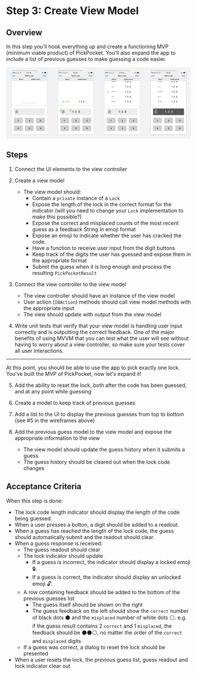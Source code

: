 # Step 3: Create View Model

## Overview
In this step you'll hook everything up and create a functioning MVP (minimum viable product) of PickPocket. You'll also expand the app to include a list of previous guesses to make guessing a code easier.

![pick-pocket-ios](../images/pick-pocket-wireframe.png)

## Steps
1. Connect the UI elements to the view controller

1. Create a view model
    - The view model should:
        - Contain a `private` instance of a `Lock`
        - Expose the length of the lock in the correct format for the indicator (will you need to change your `Lock` implementation to make this possible?)
        - Expose the correct and misplaced counts of the most recent guess as a feedback String in emoji format
        - Expose an emoji to indicate whether the user has cracked the code.
        - Have a function to receive user input from the digit buttons
        - Keep track of the digits the user has guessed and expose them in the appropriate format
        - Submit the guess when it is long enough and process the resulting `PickPocketResult`

1. Connect the view controller to the view model
    - The view controller should have an instance of the view model
    - User action (`IBAction`) methods should call view model methods with the appropriate input
    - The view should update with output from the view model

1. Write unit tests that verify that your view model is handling user input correctly and is outputting the correct feedback. One of the major benefits of using MVVM that you can test what the user will see without having to worry about a view controller, so make sure your tests cover all user interactions.

___
At this point, you should be able to use the app to pick exactly one lock. You've built the MVP of PickPocket, now let's expand it!

5. Add the ability to reset the lock, both after the code has been guessed, and at any point while guessing

1. Create a model to keep track of previous guesses

1. Add a list to the UI to display the previous guesses from top to bottom (see #5 in the wireframes above)

1. Add the previous guess model to the view model and expose the appropriate information to the view
    - The view model should update the guess history when it submits a guess
    - The guess history should be cleared out when the lock code changes

## Acceptance Criteria

When this step is done:

- The lock code length indicator should display the length of the code being guessed.
- When a user presses a button, a digit should be added to a readout.
- When a guess has reached the length of the lock code, the guess should automatically submit and the readout should clear.
- When a guess response is received:
    - The guess readout should clear
    - The lock indicator should update
        - If a guess is incorrect, the indicator should display a locked emoji 🔒.
        - If a guess is correct, the indicator should display an unlocked emoji 🔓.
    - A row containing feedback should be added to the bottom of the previous guesses list
        - The guess itself should be shown on the right
        - The guess feedback on the left should show the `correct` number of black dots ⚫ and the `misplaced` number of white dots ⚪. e.g. if the guess result contains 2 `correct` and 1 `misplaced`, the feedback should be ⚫⚫⚪, no matter the order of the `correct` and `misplaced` digits
    - If a guess was correct, a dialog to reset the lock should be presented
- When a user resets the lock, the previous guess list, guess readout and lock indicator clear out
